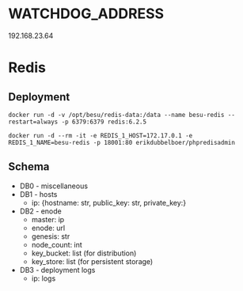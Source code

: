 # WATCHDOG_ADDRESS
192.168.23.64

# Redis
## Deployment
```
docker run -d -v /opt/besu/redis-data:/data --name besu-redis --restart=always -p 6379:6379 redis:6.2.5

docker run -d --rm -it -e REDIS_1_HOST=172.17.0.1 -e REDIS_1_NAME=besu-redis -p 18001:80 erikdubbelboer/phpredisadmin
```

## Schema
* DB0 - miscellaneous
* DB1 - hosts
  * ip: {hostname: str, public_key: str, private_key:}
* DB2 - enode
  * master: ip
  * enode: url
  * genesis: str
  * node_count: int
  * key_bucket: list (for distribution)
  * key_store: list (for persistent storage)
* DB3 - deployment logs
  * ip: logs